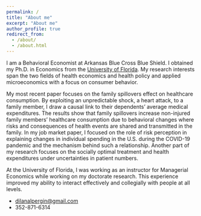 ```yaml
---
permalink: /
title: "About me"
excerpt: "About me"
author_profile: true
redirect_from: 
  - /about/
  - /about.html
---
```


I am a Behavioral Economist at Arkansas Blue Cross Blue Shield. I obtained my Ph.D. in Economics from the [University of Florida](https://www.ufl.edu/). My research interests span the two fields of health economics and health policy and applied microeconomics with a focus on consumer behavior. 

My most recent paper focuses on the family spillovers effect on healthcare consumption. By exploiting an unpredictable shock, a heart attack, to a family member, I draw a causal link to their dependents’ average medical expenditures. The results show that family spillovers increase non-injured family members’ healthcare consumption due to behavioral changes where risks and consequences of health events are shared and transmitted in the family. In my job market paper, I focused on the role of risk perception in explaining changes in individual spending in the U.S. during the COVID-19 pandemic and the mechanism behind such a relationship. Another part of my research focuses on the socially optimal treatment and health expenditures under uncertainties in patient numbers.

At the University of Florida, I was working as an instructor for Managerial Economics while working on my doctorate research. This experience improved my ability to interact effectively and collegially with people at all levels.  


- [dilanalpergin@gmail.com](mailto:dilanalpergin@gmail.com)
- 352-871-6314
